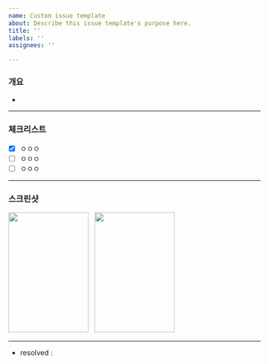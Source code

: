 ```yaml
---
name: Custom issue template
about: Describe this issue template's purpose here.
title: ''
labels: ''
assignees: ''

---
```


### 개요
-

 <hr>

 ### 체크리스트
- [x] ㅇㅇㅇ
- [ ] ㅇㅇㅇ
- [ ] ㅇㅇㅇ

 <hr>

 ### 스크린샷
<div>
<img src="" width=160 height=240/> &nbsp;
<img src="" width=160 height=240/>
</div>

 <hr>

 - resolved :
